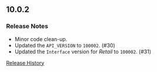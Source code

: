 ## 10.0.2

### Release Notes

- Minor code clean-up.
- Updated the `API_VERSION` to `100002`. (#30)
- Updated the `Interface` version for _Retail_ to `100002`. (#31)

[Release History](https://github.com/SFX-WoW/Masque_Serenity/wiki/History)
